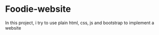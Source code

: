 # Foodie-website
In this project, i try to use plain html, css, js and bootstrap to implement a website
